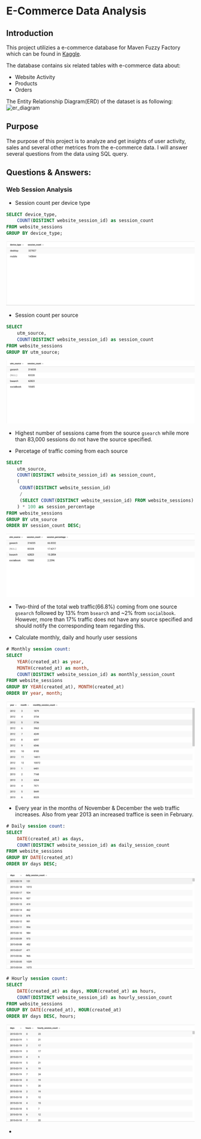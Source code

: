 # E-Commerce Data Analysis

## Introduction
This project utilizies a e-commerce database for Maven Fuzzy Factory which can be found in [Kaggle](https://www.kaggle.com/datasets/rubenman/maven-fuzzy-factory-dataset).

The database contains six related tables with e-commerce data about:
- Website Activity
- Products
- Orders

The Entity Relationship Diagram(ERD) of the dataset is as following:
![er_diagram](https://user-images.githubusercontent.com/52621350/236691332-adfb1457-77fc-4145-a4c0-8c89bde970cf.png)

## Purpose
The purpose of this project is to analyze and get insights of user activity, sales and several other metrices from the e-commerce data. I will answer several questions from the data using SQL query.

## Questions & Answers:

### Web Session Analysis

* Session count per device type
```sql
SELECT device_type,
	COUNT(DISTINCT website_session_id) as session_count
FROM website_sessions
GROUP BY device_type;
```
![](images/session_count_per_device_type.png)

* Session count per source
```sql
SELECT 
    utm_source,
    COUNT(DISTINCT website_session_id) as session_count
FROM website_sessions
GROUP BY utm_source;
```
![](images/session_count_per_source.png)
- Highest number of sessions came from the source `gsearch` while more than 83,000 sessions do not have the source specified.

* Percetage of traffic coming from each source
```sql
SELECT 
    utm_source,
    COUNT(DISTINCT website_session_id) as session_count,
    (
     COUNT(DISTINCT website_session_id) 
     / 
     (SELECT COUNT(DISTINCT website_session_id) FROM website_sessions)
    ) * 100 as session_percentage
FROM website_sessions
GROUP BY utm_source
ORDER BY session_count DESC;
```
![](images/session_percetage_per_source.png)
- Two-third of the total web traffic(66.8%) coming from one source `gsearch` followed by 13% from `bsearch` and ~2% from `socialbook`. However, more than 17% traffic does not have any source specified and should notify the corresponding team regarding this.


* Calculate monthly, daily and hourly user sessions
```sql
# Monthly session count:
SELECT 
    YEAR(created_at) as year, 
    MONTH(created_at) as month, 
    COUNT(DISTINCT website_session_id) as monthly_session_count
FROM website_sessions
GROUP BY YEAR(created_at), MONTH(created_at)
ORDER BY year, month;
```
![](images/monthly_session_count.png)
- Every year in the months of November & December the web traffic increases. Also from year 2013 an increased traffice is seen in February.
```sql
# Daily session count:
SELECT 
    DATE(created_at) as days, 
    COUNT(DISTINCT website_session_id) as daily_session_count
FROM website_sessions
GROUP BY DATE(created_at)
ORDER BY days DESC;
```
![](images/daily_session_count.png)
```sql
# Hourly session count:
SELECT 
    DATE(created_at) as days, HOUR(created_at) as hours,
    COUNT(DISTINCT website_session_id) as hourly_session_count
FROM website_sessions
GROUP BY DATE(created_at), HOUR(created_at)
ORDER BY days DESC, hours;
```
![](images/hourly_session_count.png)


* 
